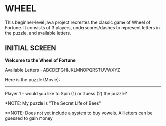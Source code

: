 WHEEL
=====


This beginner-level java project recreates the classic game of Wheel of Fortune. It consisits of 3
 players, underscores/dashes to represent letters in the puzzle, and available letters.



INITIAL SCREEN
---------------

**Welcome to the Wheel of Fortune**

Available Letters - ABCDEFGHIJKLMNOPQRSTUVWXYZ

Here is the puzzle (Movie):

--- ------ ---- -- ----

Player 1 - would you like to Spin (1) or Guess (2) the puzzle? 

*NOTE: My puzzle is "The Secret Life of Bees"

**NOTE: Does not yet include a system to buy vowels. All letters can be guessed to gain money